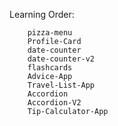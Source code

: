 Learning Order:

		pizza-menu
		Profile-Card
	  	date-counter
	  	date-counter-v2
	  	flashcards
		Advice-App
		Travel-List-App
		Accordion 
		Accordion-V2
		Tip-Calculator-App
